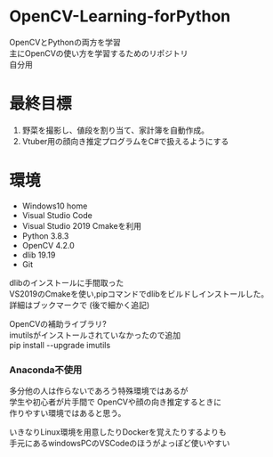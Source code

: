# OpenCV-Learning-forPython
OpenCVとPythonの両方を学習  
主にOpenCVの使い方を学習するためのリポジトリ  
自分用

# 最終目標
1. 野菜を撮影し、値段を割り当て、家計簿を自動作成。
2. Vtuber用の顔向き推定プログラムをC#で扱えるようにする

# 環境
* Windows10 home
* Visual Studio Code 
* Visual Studio 2019
	Cmakeを利用
* Python 3.8.3
* OpenCV 4.2.0
* dlib 19.19
* Git

dlibのインストールに手間取った  
VS2019のCmakeを使い,pipコマンドでdlibをビルドしインストールした。  
詳細はブックマークで  (後で細かく追記)  

OpenCVの補助ライブラリ?  
imutilsがインストールされていなかったので追加  
pip install --upgrade imutils 

### Anaconda不使用

多分他の人は作らないであろう特殊環境ではあるが  
学生や初心者が片手間で  OpenCVや顔の向き推定するときに  
作りやすい環境ではあると思う。  

いきなりLinux環境を用意したりDockerを覚えたりするよりも  
手元にあるwindowsPCのVSCodeのほうがよっぽど使いやすい
